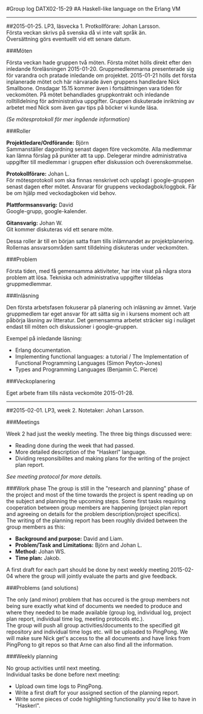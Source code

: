 
#Group log DATX02-15-29
#A Haskell-like language on the Erlang VM

- - -

##2015-01-25. LP3, läsvecka 1.
Protkollförare: Johan Larsson.  
Första veckan skrivs på svenska då vi inte valt språk än.  
Översättning görs eventuellt vid ett senare datum.


###Möten

Första veckan hade gruppen två möten. Första mötet hölls direkt efter den inledande föreläsningen 2015-01-20. Gruppmedlemmarna presenterade sig för varandra och pratade inledande om projektet.
2015-01-21 hölls det första inplanerade mötet och här närvarade även gruppens handledare Nick Smallbone. Onsdagar 15.15 kommer även i fortsättningen vara tiden för veckomöten.
På mötet behandlades gruppkontrakt och inledande rolltilldelning för administrativa uppgifter.
Gruppen diskuterade inriktning av arbetet med Nick som även gav tips på böcker vi kunde läsa.

*(Se mötesprotokoll för mer ingående information)*

###Roller

**Projektledare/Ordförande:** Björn  
Sammanställer dagordning senast dagen före veckomöte.
Alla medlemmar kan lämna förslag på punkter att ta upp.
Delegerar mindre administrativa uppgifter till medlemmar
i gruppen efter diskussion och överenskommelse.

**Protokollförare:** Johan L.  
För mötesprotokoll som ska finnas renskrivet och upplagt i
google-gruppen senast dagen efter mötet.
Ansvarar för gruppens veckodagbok/loggbok.
Får be om hjälp med veckodagboken vid behov.

**Plattformsansvarig:** David  
Google-grupp, google-kalender.

**Gitansvarig:** Johan W.  
Git kommer diskuteras vid ett senare möte.

Dessa roller är till en början satta fram tills inlämnandet av projektplanering. Rollernas ansvarsområden samt tilldelning diskuteras under veckomöten.

###Problem

Första tiden, med få gemensamma aktiviteter, har inte visat på några stora problem att lösa. Tekniska och administrativa uppgifter tilldelas gruppmedlemmar.

###Inläsning

Den första arbetsfasen fokuserar på planering och inläsning av ämnet. Varje gruppmedlem tar eget ansvar för att sätta sig in i kursens moment och att påbörja läsning av litteratur.
Det gemensamma arbetet sträcker sig i nuläget endast till möten och diskussioner i google-gruppen.

Exempel på inledande läsning:
- Erlang documentation.
- Implementing functional languages: a tutorial / The Implementation of Functional Programming Languages (Simon Peyton-Jones)
- Types and Programming Languages (Benjamin C. Pierce)


###Veckoplanering

Eget arbete fram tills nästa veckomöte 2015-01-28. 

- - -

##2015-02-01. LP3, week 2.
Notetaker: Johan Larsson.  

###Meetings

Week 2 had just the weekly meeting. The three big things discussed were:
- Reading done during the week that had passed.
- More detailed description of the "Haskerl" language.
- Dividing responsibilites and making plans for the writing of the project plan report.

*See meeting protocol for more details.*

###Work phase
The group is still in the "research and planning" phase of the project and most of the time towards the project is spent reading up on the subject and planning the upcoming steps. Some first tasks requiring cooperation between group members are happening (project plan report and agreeing on details for the problem description/project specifics).  
The writing of the planning report has been roughly divided between the group members as this:

- **Background and purpose:** David and Liam.
- **Problem/Task and Limitations:** Björn and Johan L.
- **Method:** Johan WS.
- **Time plan:** Jakob.

A first draft for each part should be done by next weekly meeting 2015-02-04 where the group will jointly evaluate the parts and give feedback.

###Problems (and solutions)

The only (and minor) problem that has occured is the group members not being sure exactly what kind of documents we needed to produce and where they needed to be made available (group log, individual log, project plan report, individual time log, meeting protocols etc.).  
The group will push all group activities/documents to the specified git repository and individual time logs etc. will be uploaded to PingPong.
We will make sure Nick get's access to the all documents and have links from PingPong to git repos so that Arne can also find all the information.

###Weekly planning

No group activities until next meeting.  
Individual tasks be done before next meeting:

- Upload own time logs to PingPong.
- Write a first draft for your assigned section of the planning report.
- Write some pieces of code highlighting functionality you'd like to have in "Haskerl".


